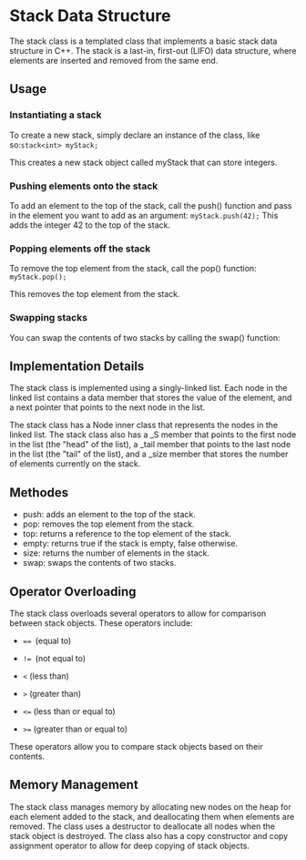 # Stack Data Structure 

The stack class is a templated class that implements a basic stack data structure in C++. The stack is a last-in, first-out (LIFO) data structure, where elements are inserted and removed from the same end.

## Usage
### Instantiating a stack
To create a new stack, simply declare an instance of the class, like so:`stack<int> myStack;`

This creates a new stack object called myStack that can store integers.

### Pushing elements onto the stack
To add an element to the top of the stack, call the push() function and pass in the element you want to add as an argument: `myStack.push(42);`
This adds the integer 42 to the top of the stack.

### Popping elements off the stack
To remove the top element from the stack, call the pop() function: `myStack.pop();`

This removes the top element from the stack.

### Swapping stacks
You can swap the contents of two stacks by calling the swap() function:

## Implementation Details
The stack class is implemented using a singly-linked list. Each node in the linked list contains a data member that stores the value of the element, and a next pointer that points to the next node in the list.

The stack class has a Node inner class that represents the nodes in the linked list. The stack class also has a _S member that points to the first node in the list (the "head" of the list), a _tail member that points to the last node in the list (the "tail" of the list), and a _size member that stores the number of elements currently on the stack.

## Methodes

* push: adds an element to the top of the stack.
* pop: removes the top element from the stack.
* top: returns a reference to the top element of the stack.
* empty: returns true if the stack is empty, false otherwise.
* size: returns the number of elements in the stack.
* swap: swaps the contents of two stacks.

## Operator Overloading
The stack class overloads several operators to allow for comparison between stack objects. These operators include:

* `== `(equal to)

* `!= `(not equal to)

* `<` (less than)

* `>` (greater than)

* `<=` (less than or equal to)

* `>=` (greater than or equal to)

These operators allow you to compare stack objects based on their contents.

## Memory Management
The stack class manages memory by allocating new nodes on the heap for each element added to the stack, and deallocating them when elements are removed. The class uses a destructor to deallocate all nodes when the stack object is destroyed. The class also has a copy constructor and copy assignment operator to allow for deep copying of stack objects.
